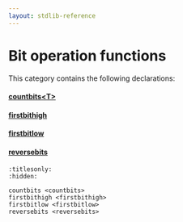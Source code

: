 ```yaml
---
layout: stdlib-reference
---
```

# Bit operation functions

This category contains the following declarations:

#### [countbits\<T\>](countbits)

#### [firstbithigh](firstbithigh)

#### [firstbitlow](firstbitlow)

#### [reversebits](reversebits)


```{toctree}
:titlesonly:
:hidden:

countbits <countbits>
firstbithigh <firstbithigh>
firstbitlow <firstbitlow>
reversebits <reversebits>
```
